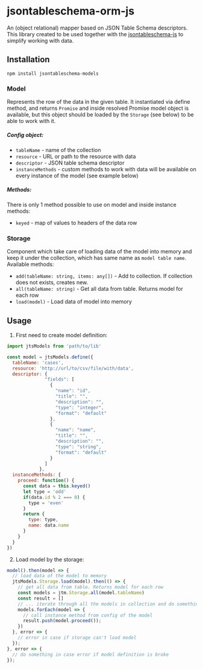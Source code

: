 # jsontableschema-orm-js
An (object relational) mapper based on JSON Table Schema descriptors.  
This library created to be used together with the [jsontableschema-js](https://github.com/frictionlessdata/jsontableschema-js) to simplify working with data.

## Installation
`npm install jsontableschema-models`

### Model
Represents the row of the data in the given table. It instantiated via define method, and returns `Promise` and inside resolved Promise model object is available,
but this object should be loaded by the `Storage` (see below) to be able to work with it.

##### Config object:
* `tableName` - name of the collection
* `resource` - URL or path to the resource with data
* `descriptor` - JSON table schema descriptor
* `instanceMethods` - custom methods to work with data will be available on every instance of the model (see example below) 

##### Methods:
There is only 1 method possible to use on model and inside instance methods:
* `keyed` - map of values to headers of the data row

### Storage
Component which take care of loading data of the model into memory and keep it under the collection, which has same name as `model table name`.
Available methods:
* `add(tableName: string, items: any[])` - Add to collection. If collection does not exists, creates new.
* `all(tableName: string)` - Get all data from table. Returns model for each row
* `load(model)` - Load data of model into memory

## Usage
1. First need to create model definition:
```javascript
import jtsModels from 'path/to/lib'

const model = jtsModels.define({
  tableName: 'cases',
  resource: 'http://url/to/csv/file/with/data',
  descriptor: {
              "fields": [
                {
                  "name": "id",
                  "title": "",
                  "description": "",
                  "type": "integer",
                  "format": "default"
                },
                {
                  "name": "name",
                  "title": "",
                  "description": "",
                  "type": "string",
                  "format": "default"
                }
              ]
            },
  instanceMethods: {
    proceed: function() {
      const data = this.keyed()
      let type = 'odd'
      if(data.id % 2 === 0) {
        type = 'even'
      }
      return {
        type: type,
        name: data.name
      }
    }
  }
})
```

2. Load model by the storage:
```javascript
model().then(model => {
  // load data of the model to memory
  jtsModels.Storage.load(model).then(() => {
    // get all data from table. Returns model for each row
    const models = jtm.Storage.all(model.tableName)
    const result = []
    // ... iterate through all the models in collection and do something with data
    models.forEach(model => {
      // call instance method from config of the model
      result.push(model.proceed());
    })
  }, error => {
    // error in case if storage can't load model
  });
}, error => {
  // do something in case error if model definition is broke
});
```
